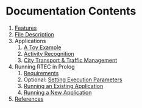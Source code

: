 # Documentation Contents

1. [Features](docs/features.md)
2. [File Description](docs/file-description.md)
3. Applications
   1. [A Toy Example](examples/toy/README.md) 
   2. [Activity Recognition](examples/caviar/README.md)
   3. [City Transport & Traffic Management](examples/ctm/README.md)
4. Running RTEC in Prolog
   1. [Requirements](docs/prolog-requirements.md)
   2. Optional: [Setting Execution Parameters](docs/prolog-parameters.md)
   3. [Running an Existing Application](docs/prolog-existing-apps.md) 
   4. [Running a New Application](docs/prolog-new-apps.md)
5. [References](docs/references.md)